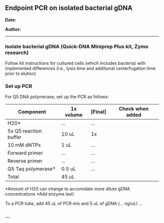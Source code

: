 ## Endpoint PCR on isolated bacterial gDNA

**Date:**

**Author:**

---

### Isolate bacterial gDNA (Quick-DNA Miniprep Plus kit, Zymo research) 

Follow kit instructions for cultured cells (which includes bacteria) with implemented differences (i.e., lysis time and additional centerfugation time prior to elution)

### Set up PCR

For Q5 DNA polymerase, set up the PCR as follows: 

|Component |1x volume | [Final] | Check when added |
| --- | --- | --- | --- |
| H20* | ... | ... |  |
| 5x Q5 reaction buffer | 10 uL | 1x |  | 
| 10 mM dNTPs | 1 uL | ... |  | 
| Forward primer | ... | ... |  | 
| Reverse primer | ... | ... |  | 
| Q5 Taq polymerase* | 0.5 uL | ... |  | 
| Total | 45 uL |  |  | 

*Amount of H20 can change to accomidate more dilute gDNA concentrations
*Add enzyme last!

To a PCR tube, add 45 uL of PCR mix and 5 uL of gDNA (... ng/uL)
... 

### ... 

